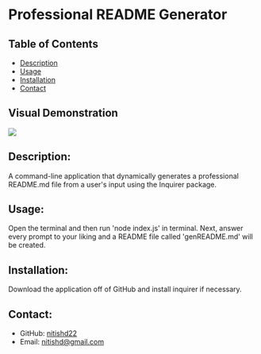 # Professional README Generator

  ## Table of Contents
  - [Description](#desc)
  - [Usage](#usage)
  - [Installation](#install)
  - [Contact](#contact)
  
  ## Visual Demonstration

  ![](./images/visualdemo.GIF)



  

  ## Description: 
  A command-line application that dynamically generates a professional README.md file from a user's input using the Inquirer package.

  ## Usage: 
  Open the terminal and then run 'node index.js' in terminal. Next, answer every prompt to your liking and a README file called 'genREADME.md' will be created.

  ## Installation: 
  Download the application off of GitHub and install inquirer if necessary.

  ## Contact: 
  - GitHub: [nitishd22](https://github.com/nitishd22)
  - Email: nitishd@gmail.com

